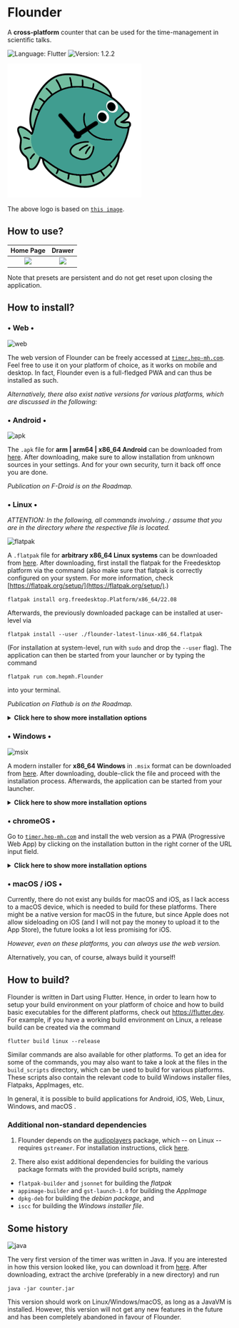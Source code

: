 # Flounder

A **cross-platform** counter that can be used for the time-management in scientific talks.

![Language: Flutter](https://img.shields.io/badge/Language-Flutter/Dart-blue.svg?style=flat-square)
![Version: 1.2.2](https://img.shields.io/badge/Current_Version-1.2.2-green.svg?style=flat-square)

<img src="https://github.com/hep-mh/flounder/blob/main/assets/desktop-icon.png" alt="logo" width="300"/>

The above logo is based on [``this image``](https://imgbin.com/png/D3dzb0eY/turquoise-fish-png).

## How to use?

Home Page                                              |  Drawer
:-----------------------------------------------------:|:-----------------------------------------------------:
![](https://hep-mh.com/files/screenshots/usage_1.png)  |  ![](https://hep-mh.com/files/screenshots/usage_2.png)


Note that presets are persistent and do not get reset upon closing the application.


## How to install?

### • **Web** •

<img src="https://hep-mh.com/files/mimetypes/application-x-mswinurl.png" alt="web" width="70"/>

The web version of Flounder can be freely accessed at [``timer.hep-mh.com``](https://timer.hep-mh.com/). Feel free to use it on your platform of choice, as it works on mobile and desktop. In fact, Flounder even is a full-fledged PWA and can thus be installed as such.

*Alternatively, there also exist native versions for various platforms, which are discussed in the following:*

### • **Android** •

<img src="https://hep-mh.com/files/mimetypes/application-apk.png" alt="apk" width="70"/>

The ``.apk`` file for **arm | arm64 | x86_64 Android** can be downloaded from [here](https://hep-mh.com/files/packages/flounder/latest/flounder-latest-android.apk). After downloading, make sure to allow installation from unknown sources in your settings. And for your own security, turn it back off once you are done.

*Publication on F-Droid is on the Roadmap.*

### • **Linux** •

*ATTENTION: In the following, all commands involving``./`` assume that you are in the directory where the respective file is located.*

<img src="https://hep-mh.com/files/mimetypes/application-vnd.flatpak.png" alt="flatpak" width="70"/>

A ``.flatpak`` file for **arbitrary x86_64 Linux systems** can be downloaded from [here](https://hep-mh.com/files/packages/flounder/latest/flounder-latest-linux-x86_64.flatpak). After downloading, first install the flatpak for the Freedesktop platform via the command (also make sure that flatpak is correctly configured on your system. For more information, check [https://flatpak.org/setup/](https://flatpak.org/setup/).)
```
flatpak install org.freedesktop.Platform/x86_64/22.08
```
Afterwards, the previously downloaded package can be installed at user-level via
```
flatpak install --user ./flounder-latest-linux-x86_64.flatpak
```
(For installation at system-level, run with ``sudo`` and drop the ``--user`` flag). The application can then be started from your launcher or by typing the command
```
flatpak run com.hepmh.Flounder
```
into your terminal.

*Publication on Flathub is on the Roadmap.*

<details>

<summary> <b>Click here to show more installation options</b> </summary><br>

<img src="https://hep-mh.com/files/mimetypes/application-vnd.AppImage.png" alt="flatpak" width="70"/>

An ``.AppImage`` file for **arbitrary x86_64 Linux systems** can be downloaded from [here](https://hep-mh.com/files/packages/flounder/latest/flounder-latest-linux-x86_64.AppImage). After downloading, mark the file executable via the command
```
chmod 755 ./flounder-latest-linux-x86_64.AppImage
```
and run (on Wayland it is necessary to add ``GDK_BACKEND=x11`` before the command, since AppImages are currently not supported on Wayland)
```
./flounder-latest-linux-x86_64.AppImage
```
to start the application.

<img src="https://hep-mh.com/files/mimetypes/application-x-gzip.png" alt="targz" width="70"/>

A ``.tar.gz`` file with pre-combiled binaries for **x86_64 Debian/Ubuntu** can be downloaded from [here](https://hep-mh.com/files/packages/flounder/latest/flounder-latest-debian-x86_64.tar.gz). After downloading, unpack the file (preferably in a new directory) and run the command
```
./flounder
```
to start the application.

Note that this binary might also work on other platforms. But further testing is required. In case of doubt, use the flatpak or AppImage version above.

<img src="https://hep-mh.com/files/mimetypes/application-vnd.debian.binary-package.png" alt="flatpak" width="70"/>

A ``.deb`` file for **x86_64 Debian/Ubuntu** can be downloaded from [here](https://hep-mh.com/files/packages/flounder/latest/flounder-latest-debian-x86_64.deb). After downloading, install the package via the command
```
sudo apt install ./flounder-latest-debian-x86_64.deb
```
Afterwards, the application can be started from your launcher or by typing the command
```
flounder
```
into your terminal.

</details>

### • **Windows** •

<img src="https://hep-mh.com/files/mimetypes/application-x-msix.png" alt="msix" width="70"/>

A modern installer for **x86_64 Windows** in ``.msix`` format can be downloaded from [here](https://hep-mh.com/files/packages/flounder/latest/flounder-latest-windows-x86_64.msix). After downloading, double-click the file and proceed with the installation process. Afterwards, the application can be started from your launcher.

<details>

<summary> <b>Click here to show more installation options</b> </summary><br>

<img src="https://hep-mh.com/files/mimetypes/application-x-setup-exe.png" alt="exe" width="70"/>

A standard installer for **x86_64 Windows** in ``.exe`` format can be downloaded from [here](https://hep-mh.com/files/packages/flounder/latest/flounder-latest-windows-x86_64-setup.exe). After downloading, double-click the file and proceed with the installation process. Afterwards, the application can be started from your launcher.

<img src="https://hep-mh.com/files/mimetypes/application-x-zip.png" alt="zip" width="70"/>

A ``.zip`` file with pre-combiled binaries for **x86_64 Windows** can be downloaded from [here](https://hep-mh.com/files/packages/flounder/latest/flounder-latest-windows-x86_64.zip). After downloading, unpack the file (preferably in a new directory) and double-click on ``flounder.exe`` to start the application.

</details>

### • **chromeOS** •

Go to [``timer.hep-mh.com``](https://timer.hep-mh.com/) and install the web version as a PWA (Progressive Web App) by clicking on the installation button in the right corner of the URL input field.

<details>

<summary> <b>Click here to show more installation options</b> </summary><br>

On Chrombooks with Linux support, any of the above Linux variants should also work.

</details>

### • **macOS / iOS** •

Currently, there do not exist any builds for macOS and iOS, as I lack access to a macOS device, which is needed to build for these platforms. There might be a native version for macOS in the future, but since Apple does not allow sideloading on iOS (and I will not pay the money to upload it to the App Store), the future looks a lot less promising for iOS.

*However, even on these platforms, you can always use the web version.*

Alternatively, you can, of course, always build it yourself!


## How to build?

Flounder is written in Dart using Flutter. Hence, in order to learn how to setup your build environment on your platform of choice and how to build basic executables for the different platforms, check out https://flutter.dev. For example, if you have a working build environment on Linux, a release build can be created via the command
```
flutter build linux --release
```
Similar commands are also available for other platforms. To get an idea for some of the commands, you may also want to take a look at the files in the ``build_scripts`` directory, which can be used to build for various platforms. These scripts also contain the relevant code to build Windows installer files, Flatpaks, AppImages, etc.

In general, it is possible to build applications for Android, iOS, Web, Linux, Windows, and macOS .

### Additional non-standard dependencies

1. Flounder depends on the [audioplayers](https://pub.dev/packages/audioplayers) package, which -- on Linux -- requires ``gstreamer``. For installation instructions, click [here](https://pub.dev/packages/audioplayers).

2. There also exist additional dependencies for building the various package formats with the provided build scripts, namely
  - ``flatpak-builder`` and `jsonnet` for building the *flatpak*
  - ``appimage-builder`` and ``gst-launch-1.0`` for building the *AppImage*
  - ``dpkg-deb`` for building the *debian package*, and
  - ``iscc`` for building the *Windows installer file*.

## Some history

<img src="https://hep-mh.com/files/mimetypes/application-x-java.png" alt="java" width="70"/>

The very first version of the timer was written in Java. If you are interested in how this version looked like, you can download it from [here](https://hep-mh.com/files/packages/flounder/counter-vintage-java.tar.gz). After downloading, extract the archive (preferably in a new directory) and run
```
java -jar counter.jar
```
This version should work on Linux/Windows/macOS, as long as a JavaVM is installed. However, this version will not get any new features in the future and has been completely abandoned in favour of Flounder.
